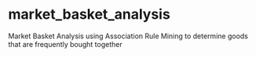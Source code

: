 # market_basket_analysis
Market Basket Analysis using Association Rule Mining to determine goods that are frequently bought together
